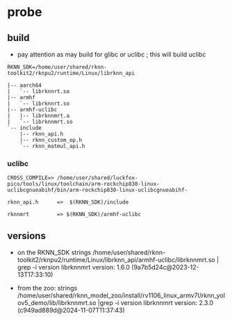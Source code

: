 # probe

## build

* pay attention as may build for glibc or uclibc ; this will build uclibc

```
RKNN_SDK=/home/user/shared/rknn-toolkit2/rknpu2/runtime/Linux/librknn_api

|-- aarch64
|   `-- librknnrt.so
|-- armhf
|   `-- librknnrt.so
|-- armhf-uclibc
|   |-- librknnmrt.a
|   `-- librknnmrt.so
`-- include
    |-- rknn_api.h
    |-- rknn_custom_op.h
    `-- rknn_matmul_api.h
```

###  uclibc

```
CROSS_COMPILE=> /home/user/shared/luckfox-pico/tools/linux/toolchain/arm-rockchip830-linux-uclibcgnueabihf/bin/arm-rockchip830-linux-uclibcgnueabihf-

rknn_api.h      =>  $(RKNN_SDK)/include

rknnmrt         => $(RKNN_SDK)/armhf-uclibc
```


## versions

* on the RKNN_SDK
strings /home/user/shared/rknn-toolkit2/rknpu2/runtime/Linux/librknn_api/armhf-uclibc/librknnmrt.so  | grep -i version
librknnmrt version: 1.6.0 (9a7b5d24c@2023-12-13T17:33:10)


* from the zoo:
strings /home/user/shared/rknn_model_zoo/install/rv1106_linux_armv7l/rknn_yolov5_demo/lib/librknnmrt.so |grep -i version
librknnmrt version: 2.3.0 (c949ad889d@2024-11-07T11:37:43)
